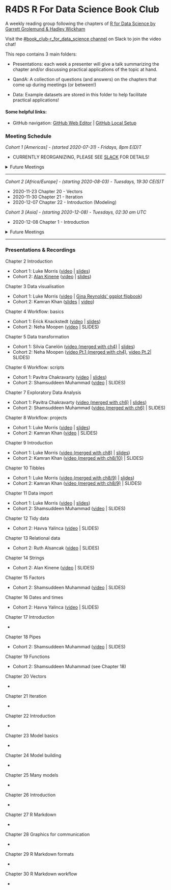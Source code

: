# R4DS R For Data Science Book Club

A weekly reading group following the chapters of [R for Data Science by Garrett Grolemund & Hadley Wickham](https://r4ds.had.co.nz/)

Visit the [#book_club-r_for_data_science channel](https://r4ds.io/join) on Slack to join the video chat! 

This repo contains 3 main folders:

- Presentations: each week a presenter will give a talk summarizing the chapter and/or discussing practical applications of the topic at hand. 

- QandA: A collection of questions (and answers) on the chapters that come up during meetings (or between!)

- Data: Example datasets are stored in this folder to help facilitate practical applications!


#### Some helpful links: 
- GitHub navigation: [GitHub Web Editor](https://youtu.be/d41oc2OMAuI) | [GitHub Local Setup](https://www.youtube.com/watch?v=hNUNPkoledI)

### Meeting Schedule 

*Cohort 1 [Americas] - (started 2020-07-31) - Fridays, 8pm E(D)T*

- CURRENTLY REORGANIZING, PLEASE SEE [SLACK](http://r4ds.io/join) FOR DETAILS!

<details>
  <summary> Future Meetings </summary>

- 2020-10-09 - Chapter 12 - Tidy Data
- 2020-10-16 - Chapter 13 - Relational Data
- 2020-10-23 - Chapter 14 - Strings
- 2020-10-30 - Chapter 15 - Factors
- 2020-11-05 - Chapter 16 - Dates and Times
- 2020-11-12 - Wrangle Review and/or Program Intro

</details>
<hr>


*Cohort 2 [Africa/Europe] - (starting 2020-08-03) - Tuesdays, 19:30 CE(S)T*

- 2020-11-23 Chapter 20 - Vectors
- 2020-11-30 Chapter 21 - Iteration
- 2020-12-07 Chapter 22 - Introduction (Modeling)

*Cohort 3 [Asia] - (starting 2020-12-08) - Tuesdays, 02:30 am UTC*

- 2020-12-08 Chapter 1 - Introduction

<details>
  <summary> Future Meetings </summary>

- 2020-12-14 Chapter 23 - Model basics
- 2020-12-21 Chapter 24 - Model building
- 2020-12-28 Chapter 25 - Many models

</details>
<hr>

### Presentations & Recordings

Chapter 2 Introduction 

- Cohort 1: Luke Morris ([video](https://youtu.be/J8KHe2KAnUk) | [slides](https://r4ds.github.io/bookclub-R_for_Data_Science/Presentations/Week01/Cohort1/R4DS%20Ch%201-2%20-%20Morris.html))
- Cohort 2: [Alan Kinene](https://twitter.com/kinenealan) ([video](https://youtu.be/M28oO5jmVQU) | [slides](https://www.alankinene.com/r4ds_book_club/r4ds/r4ds-ch1_2.html#1))

Chapter 3 Data visualisation 

- Cohort 1: Luke Morris ([video](https://youtu.be/TuWkMvQbYPI) | [Gina Reynolds' ggplot flipbook](https://evamaerey.github.io/ggplot_flipbook/ggplot_flipbook_xaringan.html))
- Cohort 2: Kamran Khan ([slides](https://github.com/camcaan/bookclub-R_for_Data_Science/blob/main/R4DS_Visualisation_slides.pptx) | [video](https://youtu.be/1Kl-Ma2Ajk8))

Chapter 4 Workflow: basics 

- Cohort 1: Erick Knackstedt ([video](https://youtu.be/utmMd8QEq7Y) | [slides](https://r4ds.github.io/bookclub-R_for_Data_Science/Presentations/Week03/Cohort1/Chapter4Slides.html)) 
- Cohort 2: Neha Moopen ([video](https://youtu.be/uFseYWMo5jg) | SLIDES)

Chapter 5 Data transformation 

- Cohort 1: Silvia Canelón ([video (merged with ch4)](https://youtu.be/p-h758aKWQY) | [slides](https://r4ds.github.io/bookclub-R_for_Data_Science/Presentations/Week04/Cohort1/Chapter5Slides.html))
- Cohort 2: Neha Moopen ([video Pt.1 (merged with ch4)](https://youtu.be/uFseYWMo5jg), [video Pt.2](https://youtu.be/VXzFEZ3LMJU)| SLIDES)

Chapter 6 Workflow: scripts

- Cohort 1: Pavitra Chakravarty ([video](https://www.youtube.com/watch?v=mlIgAWOLVuQ) | [slides](https://r4ds.github.io/bookclub-R_for_Data_Science/Presentations/Week05/Cohort1/Chapter6Slides.html))
- Cohort 2: Shamsuddeen Muhammad ([video](https://youtu.be/SfAiSNKdAXA) | SLIDES)

Chapter 7 Exploratory Data Analysis 

- Cohort 1: Pavitra Chakravarty ([video (merged with ch6)](https://www.youtube.com/watch?v=mlIgAWOLVuQ) | [slides](https://r4ds.github.io/bookclub-R_for_Data_Science/Presentations/Week05/Cohort1/Chapter6Slides.html))
- Cohort 2: Shamsuddeen Muhammad ([video (merged with ch6)](https://youtu.be/SfAiSNKdAXA) | SLIDES)

Chapter 8 Workflow: projects 

- Cohort 1: Luke Morris ([video](https://youtu.be/FVF_aDtsQ_U) | [slides](https://r4ds.github.io/bookclub-R_for_Data_Science/Presentations/Week06/Cohort1/Chapter8910Slides.html))
- Cohort 2: Kamran Khan ([video](https://youtu.be/5QKJpziLKOM) | SLIDES)

Chapter 9 Introduction 

- Cohort 1: Luke Morris ([video (merged with ch8)](https://youtu.be/FVF_aDtsQ_U) | [slides](https://r4ds.github.io/bookclub-R_for_Data_Science/Presentations/Week06/Cohort1/Chapter8910Slides.html))
- Cohort 2: Kamran Khan ([video (merged with ch8/10)](https://youtu.be/5QKJpziLKOM) | SLIDES)

Chapter 10 Tibbles 

- Cohort 1: Luke Morris ([video (merged with ch8/9)](https://youtu.be/FVF_aDtsQ_U) | [slides](https://r4ds.github.io/bookclub-R_for_Data_Science/Presentations/Week06/Cohort1/Chapter8910Slides.html))
- Cohort 2: Kamran Khan ([video (merged with ch8/9)](https://youtu.be/5QKJpziLKOM) | SLIDES)

Chapter 11 Data import 

- Cohort 1: Luke Morris ([video](https://www.youtube.com/watch?v=6QIDXUJbB1o) | [slides](https://r4ds.github.io/bookclub-R_for_Data_Science/Presentations/Week07/Cohort1/Chapter11Slides.html#1))
- Cohort 2: Shamsuddeen Muhammad ([video](https://youtu.be/oz3GftZaLoU) | SLIDES)

Chapter 12 Tidy data 

- Cohort 2: Havva Yalinca ([video](https://youtu.be/ZPjqrPU82oc) | SLIDES)

Chapter 13 Relational data 

- Cohort 2: Ruth Alsancak ([video](https://youtu.be/OrdmIgIF6fE) | SLIDES)

Chapter 14 Strings 

- Cohort 2: Alan Kinene ([video](https://youtu.be/LhKcezUfOkA) | SLIDES)

Chapter 15 Factors 

- Cohort 2: Shamsuddeen Muhammad ([video](https://youtu.be/BE9cBn_kEuI) | SLIDES)

Chapter 16 Dates and times 

- Cohort 2: Havva Yalinca ([video](https://youtu.be/k9JxPplTbxg) | SLIDES)

Chapter 17 Introduction 

- 

Chapter 18 Pipes 

- Cohort 2: Shamsuddeen Muhammad ([video](https://youtu.be/lOhocN1qVFk) | SLIDES)

Chapter 19 Functions 

- Cohort 2: Shamsuddeen Muhammad (see Chapter 18)

Chapter 20 Vectors 

- 

Chapter 21 Iteration 

- 

Chapter 22 Introduction 

- 

Chapter 23 Model basics 

- 

Chapter 24 Model building 

- 

Chapter 25 Many models 

- 

Chapter 26 Introduction 

- 

Chapter 27 R Markdown 

- 

Chapter 28 Graphics for communication 

- 

Chapter 29 R Markdown formats 

- 

Chapter 30 R Markdown workflow 

- 
